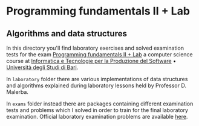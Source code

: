 # Programming fundamentals II + Lab
## Algorithms and data structures

In this directory you'll find laboratory exercises and solved examination tests for the exam [Programming fundamentals II + Lab](http://www.di.uniba.it/~malerba/courses/asd/index.htm) a computer science course at [Informatica e Tecnologie per la Produzione del Software](http://informatica.di.uniba.it/laurea_produzione3/index.htm) • [Università degli Studi di Bari](http://www.uniba.it/).

In `laboratory` folder there are various implementations of data structures and algorithms explained during laboratory lessons held by Professor D. Malerba.

In `exams` folder instead there are packages containing different examination tests and problems which I solved in order to train for the final laboratory examination.
Official laboratory examination problems are available [here](http://www.di.uniba.it/~malerba/courses/asd/index.htm).
